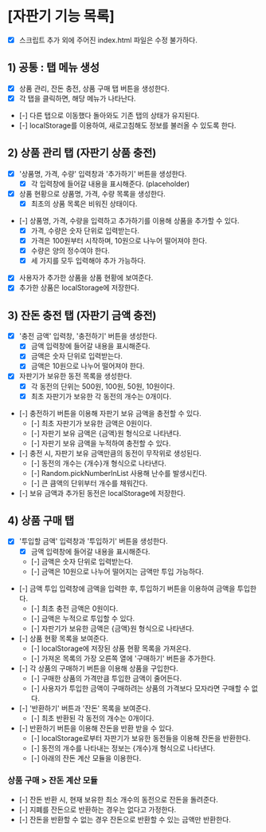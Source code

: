 # [자판기 기능 목록]

- [x] 스크립트 추가 외에 주어진 index.html 파일은 수정 불가하다.

## 1) 공통 : 탭 메뉴 생성

- [x] 상품 관리, 잔돈 충전, 상품 구매 탭 버튼을 생성한다.
- [x] 각 탭을 클릭하면, 해당 메뉴가 나타난다.
- [-] 다른 탭으로 이동했다 돌아와도 기존 탭의 상태가 유지된다.
- [-] localStorage를 이용하여, 새로고침해도 정보를 불러올 수 있도록 한다.

## 2) 상품 관리 탭 (자판기 상품 충전)

- [x] '상품명, 가격, 수량' 입력창과 '추가하기' 버튼을 생성한다.
  - [x] 각 입력창에 들어갈 내용을 표시해준다. (placeholder)
- [x] 상품 현황으로 상품명, 가격, 수량 목록을 생성한다.
  - [x] 최초의 상품 목록은 비워진 상태이다.
- [-] 상품명, 가격, 수량을 입력하고 추가하기를 이용해 상품을 추가할 수 있다.
  - [x] 가격, 수량은 숫자 단위로 입력받는다.
  - [x] 가격은 100원부터 시작하며, 10원으로 나누어 떨어져야 한다.
  - [x] 수량은 양의 정수여야 한다.
  - [x] 세 가지를 모두 입력해야 추가 가능하다.
- [x] 사용자가 추가한 상품을 상품 현황에 보여준다.
- [x] 추가한 상품은 localStorage에 저장한다.

## 3) 잔돈 충전 탭 (자판기 금액 충전)

- [x] '충전 금액' 입력창, '충전하기' 버튼을 생성한다.
  - [x] 금액 입력창에 들어갈 내용을 표시해준다.
  - [x] 금액은 숫자 단위로 입력받는다.
  - [x] 금액은 10원으로 나누어 떨어져야 한다.
- [x] 자판기가 보유한 동전 목록을 생성한다.
  - [x] 각 동전의 단위는 500원, 100원, 50원, 10원이다.
  - [x] 최초 자판기가 보유한 각 동전의 개수는 0개이다.
- [-] 충전하기 버튼을 이용해 자판기 보유 금액을 충전할 수 있다.
  - [-] 최초 자판기가 보유한 금액은 0원이다.
  - [-] 자판기 보유 금액은 {금액}원 형식으로 나타낸다.
  - [-] 자판기 보유 금액을 누적하여 충전할 수 있다.
- [-] 충전 시, 자판기 보유 금액만큼의 동전이 무작위로 생성된다.
  - [-] 동전의 개수는 {개수}개 형식으로 나타낸다.
  - [-] Random.pickNumberInList 사용해 난수를 발생시킨다.
  - [-] 큰 큼액의 단위부터 개수를 채워간다.
- [-] 보유 금액과 추가된 동전은 localStorage에 저장한다.

## 4) 상품 구매 탭

- [x] '투입할 금액' 입력창과 '투입하기' 버튼을 생성한다.
  - [x] 금액 입력창에 들어갈 내용을 표시해준다.
  - [-] 금액은 숫자 단위로 입력받는다.
  - [-] 금액은 10원으로 나누어 떨어지는 금액만 투입 가능하다.
- [-] 금액 투입 입력창에 금액을 입력한 후, 투입하기 버튼을 이용하여 금액을 투입한다.
  - [-] 최초 충전 금액은 0원이다.
  - [-] 금액은 누적으로 투입할 수 있다.
  - [-] 자판기가 보유한 금액은 {금액}원 형식으로 나타낸다.
- [-] 상품 현황 목록을 보여준다.
  - [-] localStorage에 저장된 상품 현황 목록을 가져온다.
  - [-] 가져온 목록의 가장 오른쪽 열에 '구매하기' 버튼을 추가한다.
- [-] 각 상품의 구매하기 버튼을 이용해 상품을 구입한다.
  - [-] 구매한 상품의 가격만큼 투입한 금액이 줄어든다.
  - [-] 사용자가 투입한 금액이 구매하려는 상품의 가격보다 모자라면 구매할 수 없다.
- [-] '반환하기' 버튼과 '잔돈' 목록을 보여준다.
  - [-] 최초 반환된 각 동전의 개수는 0개이다.
- [-] 반환하기 버튼을 이용해 잔돈을 반환 받을 수 있다.
  - [-] localStorage로부터 자판기가 보유한 동전들을 이용해 잔돈을 반환한다.
  - [-] 동전의 개수를 나타내는 정보는 {개수}개 형식으로 나타낸다.
  - [-] 아래의 잔돈 계산 모듈을 이용한다.

### 상품 구매 > 잔돈 계산 모듈

- [-] 잔돈 반환 시, 현재 보유한 최소 개수의 동전으로 잔돈을 돌려준다.
- [-] 지폐를 잔돈으로 반환하는 경우는 없다고 가정한다.
- [-] 잔돈을 반환할 수 없는 경우 잔돈으로 반환할 수 있는 금액만 반환한다.
